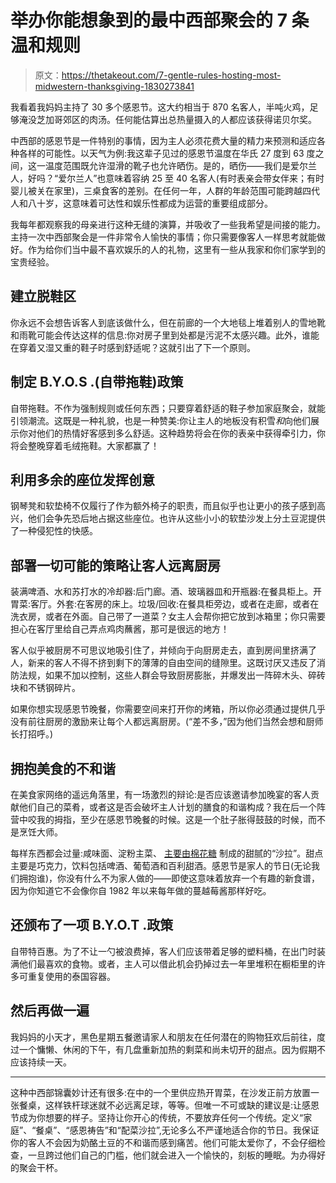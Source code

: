 # 举办你能想象到的最中西部聚会的 7 条温和规则

> 原文：<https://thetakeout.com/7-gentle-rules-hosting-most-midwestern-thanksgiving-1830273841>

我看着我妈妈主持了 30 多个感恩节。这大约相当于 870 名客人，半吨火鸡，足够淹没芝加哥郊区的肉汤。任何能估算出总热量摄入的人都应该获得诺贝尔奖。



中西部的感恩节是一件特别的事情，因为主人必须花费大量的精力来预测和适应各种各样的可能性。以天气为例:我这辈子见过的感恩节温度在华氏 27 度到 63 度之间，这一温度范围既允许湿滑的靴子也允许晒伤。是的，晒伤——我们是爱尔兰人，好吗？“爱尔兰人”也意味着容纳 25 至 40 名客人(有时表亲会带女伴来；有时婴儿被关在家里)，三桌食客的差别。在任何一年，人群的年龄范围可能跨越四代人和八十岁，这意味着可达性和娱乐性都成为运营的重要组成部分。

我每年都观察我的母亲进行这种无缝的演算，并吸收了一些我希望是间接的能力。主持一次中西部聚会是一件非常令人愉快的事情；你只需要像客人一样思考就能做好。作为给你们当中最不喜欢娱乐的人的礼物，这里有一些从我家和你们家学到的宝贵经验。

## **建立脱鞋区**

你永远不会想告诉客人到底该做什么，但在前廊的一个大地毯上堆着别人的雪地靴和雨靴可能会传达这样的信息:你对房子里到处都是污泥不太感兴趣。此外，谁能在穿着又湿又重的鞋子时感到舒适呢？这就引出了下一个原则。

## **制定 B.Y.O.S .(自带拖鞋)政策**

自带拖鞋。不作为强制规则或任何东西；只要穿着舒适的鞋子参加家庭聚会，就能引领潮流。这既是一种礼貌，也是一种赞美:你让主人的地板没有积雪*和*向他们展示你对他们的热情好客感到多么舒适。这种趋势将会在你的表亲中获得牵引力，你将会整晚穿着毛绒拖鞋。大家都赢了！

## **利用多余的座位发挥创意**

钢琴凳和软垫椅不仅履行了作为额外椅子的职责，而且似乎也让更小的孩子感到高兴，他们会争先恐后地占据这些座位。也许从这些小小的软垫沙发上分土豆泥提供了一种侵犯性的快感。

## **部署一切可能的策略让客人远离厨房**

装满啤酒、水和苏打水的冷却器:后门廊。酒、玻璃器皿和开瓶器:在餐具柜上。开胃菜:客厅。外套:在客房的床上。垃圾/回收:在餐具柜旁边，或者在走廊，或者在洗衣房，或者在外面。自己带了一道菜？女主人会帮你把它放到冰箱里；你只需要担心在客厅里给自己弄点鸡肉蘸酱，那可是很远的地方！

客人似乎被厨房不可思议地吸引住了，并倾向于向厨房走去，直到房间里挤满了人，新来的客人不得不挤到剩下的薄薄的自由空间的缝隙里。这既讨厌又违反了消防法规，如果不加以控制，这些人群会导致厨房膨胀，并爆发出一阵碎木头、碎砖块和不锈钢碎片。

如果你想实现感恩节晚餐，你需要空间来打开你的烤箱，所以你必须通过提供几乎没有前往厨房的激励来让每个人都远离厨房。(“差不多，”因为他们当然会想和厨师长打招呼。)

## **拥抱美食的不和谐**

在美食家网络的遥远角落里，有一场激烈的辩论:是否应该邀请参加晚宴的客人贡献他们自己的菜肴，或者这是否会破坏主人计划的膳食的和谐构成？我在后一个阵营中咬我的拇指，至少在感恩节晚餐的时候。这是一个肚子胀得鼓鼓的时候，而不是烹饪大师。

每样东西都会过量:咸味面、淀粉主菜、 [主要由棉花糖](https://thetakeout.com/recipe-green-stuff-dessert-south-side-chicago-irish-1830081804) 制成的甜腻的“沙拉”。甜点主要是巧克力，饮料包括啤酒、葡萄酒和百利甜酒。感恩节是家人的节日(无论我们拥抱谁)，你没有什么不为家人做的——即使这意味着放弃一个有趣的新食谱，因为你知道它不会像你自 1982 年以来每年做的蔓越莓酱那样好吃。

## **还颁布了一项 B.Y.O.T .政策**

自带特百惠。为了不让一勺被浪费掉，客人们应该带着足够的塑料桶，在出门时装满他们最喜欢的食物。或者，主人可以借此机会扔掉过去一年里堆积在橱柜里的许多可重复使用的泰国容器。

## **然后再做一遍**

我妈妈的小天才，黑色星期五餐邀请家人和朋友在任何潜在的购物狂欢后前往，度过一个慵懒、休闲的下午，有几盘重新加热的剩菜和尚未切开的甜点。因为假期不应该持续一天。

* * *

这种中西部锦囊妙计还有很多:在中的一个里供应热开胃菜，在沙发正前方放置一张餐桌，这样铁杆球迷就不必远离足球，等等。但唯一不可或缺的建议是:让感恩节成为你想要的样子。坚持让你开心的传统，不要放弃任何一个传统。定义“家庭”、“餐桌”、“感恩祷告”和“配菜沙拉”,无论多么不严谨地适合你的节日。我保证你的客人不会因为奶酪土豆的不和谐而感到痛苦。他们可能太爱你了，不会仔细检查，一旦跨过他们自己的门槛，他们就会进入一个愉快的，刻板的睡眠。为办得好的聚会干杯。